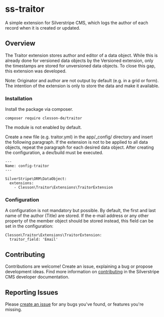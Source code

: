 # ss-traitor
A simple extension for Silverstripe CMS, which logs the author of each record when it is created or updated.

## Overview

The Traitor extension stores author and editor of a data object. While this is already done for versioned data objects by the Versioned extension, only the timestamps are stored for unversioned data objects. To close this gap, this extension was developed.

Note: Originator and author are not output by default (e.g. in a grid or form). The intention of the extension is only to store the data and make it available.

### Installation

Install the package via composer.

```
composer require clesson-de/traitor
```
The module is not enabled by default.

Create a new file (e.g. traitor.yml) in the app/_config/ directory and insert the following paragraph. If the extension is not to be applied to all data objects, repeat the paragraph for each desired data object.
After creating the configuration, a dev/build must be executed.

```
---
Name: config-traitor
---

SilverStripe\ORM\DataObject:
  extensions:
    - Clesson\Traitor\Extensions\TraitorExtension
```

### Configuration

A configuration is not mandatory but possible. By default, the first and last name of the author (Title) are stored. If the e-mail address or any other property of the member object should be stored instead, this field can be set in the configuration:

```
Clesson\Traitor\Extensions\TraitorExtension:
  traitor_field: 'Email'
```

## Contributing

Contributions are welcome! Create an issue, explaining a bug or propose development
ideas. Find more information on
[contributing](https://docs.silverstripe.org/en/contributing/) in the
Silverstripe CMS developer documentation.

## Reporting Issues

Please [create an issue](https://github.com/clesson-de/ss-traitor/issues/new)
for any bugs you've found, or features you're missing.
